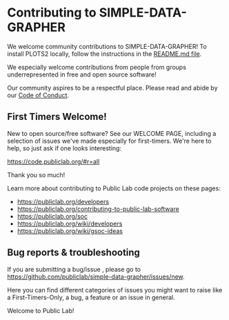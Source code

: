Contributing to SIMPLE-DATA-GRAPHER
==========================

We welcome community contributions to SIMPLE-DATA-GRAPHER! To install PLOTS2 locally, follow the instructions in the [README.md file](https://github.com/publiclab/simple-data-grapher#installation).

We especially welcome contributions from people from groups underrepresented in free and open source software!

Our community aspires to be a respectful place. Please read and abide by our [Code of Conduct](https://publiclab.org/conduct).

## First Timers Welcome!

New to open source/free software? See our WELCOME PAGE, including a selection of issues we've made especially for first-timers. We're here to help, so just ask if one looks interesting:

https://code.publiclab.org/#r=all

Thank you so much!

Learn more about contributing to Public Lab code projects on these pages:

* https://publiclab.org/developers
* https://publiclab.org/contributing-to-public-lab-software
* https://publiclab.org/soc
* https://publiclab.org/wiki/developers
* https://publiclab.org/wiki/gsoc-ideas

## Bug reports & troubleshooting

If you are submitting a bug/issue , please go to https://github.com/publiclab/simple-data-grapher/issues/new.

Here you can find different categories of issues you might want to raise like a First-Timers-Only, a bug, a feature or an issue in general.

Welcome to Public Lab!
